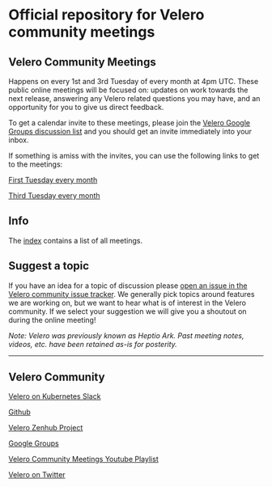 # Official repository for Velero community meetings

## Velero Community Meetings

Happens on every 1st and 3rd Tuesday of every month at 4pm UTC. These public online meetings will be focused on: updates on work towards the next release, answering any Velero related questions you may have, and an opportunity for you to give us direct feedback.

To get a calendar invite to these meetings, please join the [Velero Google Groups discussion list](https://groups.google.com/forum/#!forum/projectvelero) and you should get an invite immediately into your inbox.

If something is amiss with the invites, you can use the following links to get to the meetings:

[First Tuesday every month](https://VMware.zoom.us/j/551441444)

[Third Tuesday every month](https://VMware.zoom.us/j/324372812)

## Info

The [index](playlist.md) contains a list of all meetings.

## Suggest a topic

If you have an idea for a topic of discussion please [open an issue in the Velero community issue tracker](https://github.com/heptio/velero-community/issues).
We generally pick topics around features we are working on, but we want to hear what is of interest in the Velero community.
If we select your suggestion we will give you a shoutout on during the online meeting!

*Note: Velero was previously known as Heptio Ark. Past meeting notes, videos, etc. have been retained as-is for posterity.*

---
## Velero Community

[Velero on Kubernetes Slack](https://kubernetes.slack.com/messages/C6VCGP4MT)

[Github](https://github.com/heptio/velero)

[Velero Zenhub Project](https://github.com/heptio/velero#workspaces/velero-5c59c15e39d47b774b5864e3/board?repos=99143276)

[Google Groups](https://groups.google.com/forum/#!forum/projectvelero)

[Velero Community Meetings Youtube Playlist](https://www.youtube.com/playlist?list=PL7bmigfV0EqQRysvqvqOtRNk4L5S7uqwM)

[Velero on Twitter](https://twitter.com/projectvelero)
